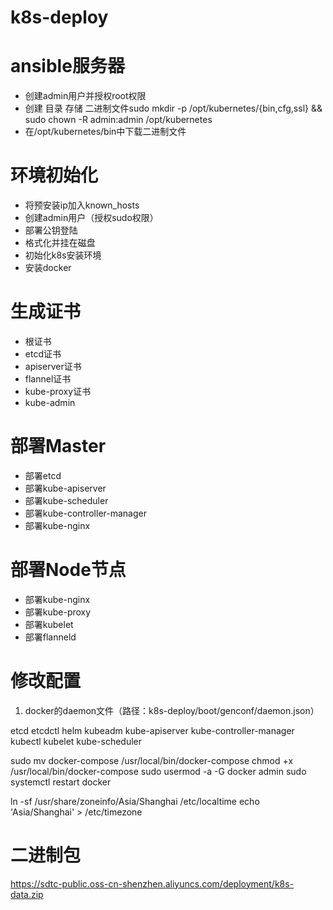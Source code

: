 # k8s-deploy
# ansible服务器
  - 创建admin用户并授权root权限
  - 创建 目录 存储 二进制文件sudo mkdir -p /opt/kubernetes/{bin,cfg,ssl} && sudo chown -R admin:admin /opt/kubernetes
  - 在/opt/kubernetes/bin中下载二进制文件
# 环境初始化
  - 将预安装ip加入known_hosts
  - 创建admin用户（授权sudo权限）
  - 部署公钥登陆
  - 格式化并挂在磁盘
  - 初始化k8s安装环境
  - 安装docker
# 生成证书
  - 根证书
  - etcd证书
  - apiserver证书
  - flannel证书
  - kube-proxy证书
  - kube-admin

# 部署Master
  - 部署etcd
  - 部署kube-apiserver
  - 部署kube-scheduler
  - 部署kube-controller-manager
  - 部署kube-nginx
# 部署Node节点
  - 部署kube-nginx
  - 部署kube-proxy
  - 部署kubelet
  - 部署flanneld


# 修改配置
  1. docker的daemon文件（路径：k8s-deploy/boot/genconf/daemon.json）




etcd
etcdctl
helm
kubeadm
kube-apiserver
kube-controller-manager
kubectl
kubelet
kube-scheduler

sudo mv docker-compose /usr/local/bin/docker-compose
chmod +x /usr/local/bin/docker-compose
sudo usermod -a -G docker admin
sudo systemctl restart docker

ln -sf /usr/share/zoneinfo/Asia/Shanghai /etc/localtime
echo 'Asia/Shanghai' > /etc/timezone

# 二进制包
https://sdtc-public.oss-cn-shenzhen.aliyuncs.com/deployment/k8s-data.zip